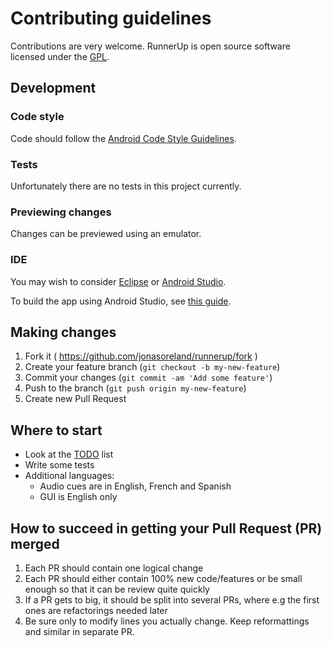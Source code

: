 # Contributing guidelines

Contributions are very welcome. RunnerUp is open source software licensed under the [GPL](LICENCE).

## Development

### Code style

Code should follow the [Android Code Style Guidelines](https://source.android.com/source/code-style.html).

### Tests

Unfortunately there are no tests in this project currently.

### Previewing changes

Changes can be previewed using an emulator.

### IDE

You may wish to consider [Eclipse](http://www.eclipse.org/) or [Android Studio](https://developer.android.com/sdk/installing/studio.html).

To build the app using Android Studio, see [this guide](Documentation/howto-build-with-android-studio.txt).

## Making changes

1. Fork it ( https://github.com/jonasoreland/runnerup/fork )
2. Create your feature branch (`git checkout -b my-new-feature`)
3. Commit your changes (`git commit -am 'Add some feature'`)
4. Push to the branch (`git push origin my-new-feature`)
5. Create new Pull Request

## Where to start

- Look at the [TODO](TODO) list
- Write some tests
- Additional languages:
  - Audio cues are in English, French and Spanish
  - GUI is English only

## How to succeed in getting your Pull Request (PR) merged

1. Each PR should contain one logical change
2. Each PR should either contain 100% new code/features or be small enough so that it can be review quite quickly
3. If a PR gets to big, it should be split into several PRs, where e.g the first ones are refactorings needed later
4. Be sure only to modify lines you actually change. Keep reformattings and similar in separate PR.
